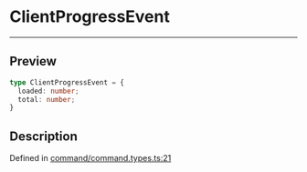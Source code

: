 
      
# ClientProgressEvent

<div class="api-docs__separator" data-reactroot="">

---

</div><div class="api-docs__section">

## Preview

</div><div class="api-docs__preview type">

```ts
type ClientProgressEvent = {
  loaded: number; 
  total: number; 
}
```

</div><div class="api-docs__section">

## Description

</div><div class="api-docs__description"><span class="api-docs__do-not-parse">



</span></div><div class="api-docs__definition">

Defined in [command/command.types.ts:21](https://github.com/BetterTyped/hyper-fetch/blob/1a97772c/packages/core/src/command/command.types.ts#L21)

</div>